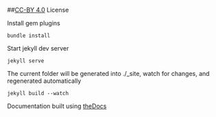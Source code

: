##[CC-BY 4.0](http://creativecommons.org/licenses/by/4.0/) License

Install gem plugins

```bundle install```

Start jekyll dev server

```jekyll serve```

The current folder will be generated into ./_site, watch for changes, and regenerated automatically

```jekyll build --watch```

Documentation built using [theDocs](http://shamsoft.net/theDocs/index.html)
